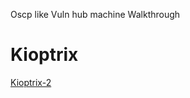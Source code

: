 Oscp like Vuln hub machine Walkthrough

# [](#header-6)Kioptrix
[Kioptrix-2](https://cnw311.github.io/hack-the-box/Vulnhub-Kioptrix2)

